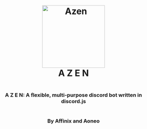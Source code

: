 <h1 align="center" font-size: 50px>
  <a href="https://github.com/azen-bot/azen">
  <img src="https://aoneo.github.io/hosting/images/azen/logo.png" alt="Azen" width="200"></a>
  <br>
  A Z E N
  <br>
</h1>

<h3 align="center">
  <br>
  A Z E N: A flexible, multi-purpose discord bot written in discord.js
</h4>

<h3 align="center">
  <br>
  By Affinix and Aoneo
</h4>
